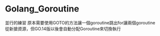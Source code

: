 # Golang_Goroutine
並行的練習
原本需要使用GOTO的方法讓一個goroutine跳出for讓兩個goroutine從新搶資源，但GO.14版以後會自動分配Goroutine來切換執行